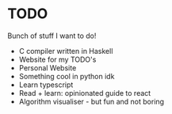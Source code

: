 # TODO
Bunch of stuff I want to do!

  * C compiler written in Haskell
  * Website for my TODO's
  * Personal Website
  * Something cool in python idk
  * Learn typescript 
  * Read + learn: opinionated guide to react
  * Algorithm visualiser - but fun and not boring
